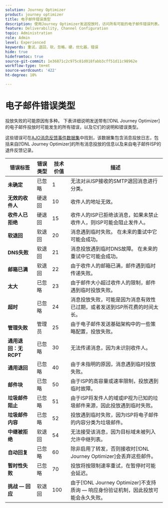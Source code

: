 ```yaml
---
solution: Journey Optimizer
product: journey optimizer
title: 电子邮件错误类型
description: 使用Journey Optimizer发送投放时，访问所有可能的电子邮件错误列表。
feature: Deliverability, Channel Configuration
topic: Administration
role: Admin
level: Experienced
keywords: 重试，退回，软，忽略，硬，优化器，错误
hide: true
hidefromtoc: true
source-git-commit: 1e36871c2c975c81d018fabb3cff51d11c98962e
workflow-type: tm+mt
source-wordcount: '422'
ht-degree: 10%

---
```



# 电子邮件错误类型

投放失败的可能原因有多种。 下表详细说明发送带有[!DNL Journey Optimizer]的电子邮件投放时可能发生的所有错误，以及它们的说明和错误类型。

这些错误可在[AJO消息反馈事件数据集](../data/datasets-query-examples.md#message-feedback-event-dataset)中找到，该数据集包含消息投放日志，包括来自[!DNL Journey Optimizer]的所有消息投放的信息以及来自电子邮件ISP的退件反馈记录。

| 错误标签 | 错误类型 | 技术价值 | 描述 |
| --- | --- | --- | --- |
| **未确定** | 已忽略 | 1 | 无法对从ISP接收的SMTP退回消息进行分类。 |
| **无效的收件人** | 硬退回 | 10 | 收件人的地址无效。 |
| **收件人已拒绝** | 硬退回 | 15 | 收件人的ISP已拒绝该消息，如果未禁止收件人，则ISP可能会阻止发件人。 |
| **软退回** | 软退回 | 20 | 消息遇到临时失败。 在未来的重试中它可能会成功。 |
| **DNS失败** | 软退回 | 21 | 消息投放遇到临时DNS故障。 在未来的重试中它可能会成功。 |
| **邮箱已满** | 软退回 | 22 | 由于收件人的邮箱已满，邮件遇到临时传递失败。 |
| **太大** | 已忽略 | 23 | 由于邮件大小超过收件人的限制，邮件遇到临时投放失败。 |
| **超时** | 已忽略 | 24 | 消息投放失败，可能是因为消息有效性已过期，或者发送到ISP所花费的时间太长。 |
| **管理失败** | 管理员 | 25 | 由于电子邮件发送基础架构中的一些策略配置，投放失败。 |
| **通用退回：无RCPT** | 已忽略 | 30 | 无法传递消息，因为未识别收件人。 |
| **通用退回** | 已忽略 | 40 | 由于未指明的原因，消息遇到临时投放失败。 |
| **邮件块** | 已忽略 | 50 | 由于ISP的高容量或速率限制，投放遇到临时故障。 |
| **垃圾邮件阻止** | 已忽略 | 51 | 由于ISP将发件人的域或IP视为已知的垃圾邮件来源，因此投放遇到临时失败。 |
| **垃圾邮件内容** | 已忽略 | 52 | 投放遇到临时失败，因为ISP将电子邮件的内容分类为垃圾邮件。 |
| **中继被拒绝** | 软退回 | 54 | 无法接受该消息，因为目标域未被列入允许中继列表。 |
| **自动回复** | 已忽略 | 60 | 除非启用了转发，否则接收时[!DNL Journey Optimizer]会丢弃这些邮件。 |
| **暂时性失败** | 已忽略 | 70 | 投放将按限制速率重试，在暂停时可能会延迟。 |
| **挑战 — 回应** | 软退回 | 100 | 由于[!DNL Journey Optimizer]不支持质询 — 响应身份验证机制，因此投放可能会永久失败。 |
